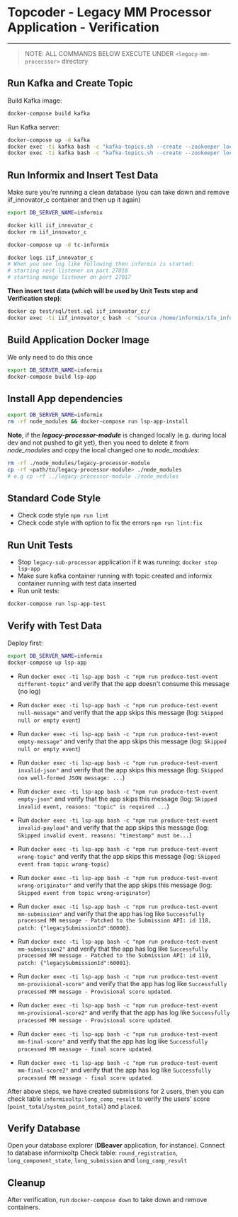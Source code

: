 # Topcoder - Legacy MM Processor Application - Verification
------------
> NOTE: ALL COMMANDS BELOW EXECUTE UNDER ```<legacy-mm-procecssor>``` directory

## Run Kafka and Create Topic

Build Kafka image:
```bash
docker-compose build kafka
```

Run Kafka server:
```bash
docker-compose up -d kafka
docker exec -ti kafka bash -c "kafka-topics.sh --create --zookeeper localhost:2181 --replication-factor 1 --partitions 1 --topic submission.notification.create"
docker exec -ti kafka bash -c "kafka-topics.sh --create --zookeeper localhost:2181 --replication-factor 1 --partitions 1 --topic submission.notification.update"
```

## Run Informix and Insert Test Data
Make sure you're running a clean database (you can take down and remove iif_innovator_c container and then up it again)
```bash
export DB_SERVER_NAME=informix

docker kill iif_innovator_c
docker rm iif_innovator_c

docker-compose up -d tc-informix

docker logs iif_innovator_c
# When you see log like following then informix is started:
# starting rest listener on port 27018
# starting mongo listener on port 27017
```

**Then insert test data (which will be used by Unit Tests step and Verification step)**:
```bash
docker cp test/sql/test.sql iif_innovator_c:/
docker exec -ti iif_innovator_c bash -c "source /home/informix/ifx_informixoltp_tcp.env && dbaccess - /test.sql"
```

## Build Application Docker Image
We only need to do this once
```bash
export DB_SERVER_NAME=informix
docker-compose build lsp-app
```

## Install App dependencies
```bash
export DB_SERVER_NAME=informix
rm -rf node_modules && docker-compose run lsp-app-install
```

**Note**, if the ***legacy-processor-module*** is changed locally (e.g. during local dev and not pushed to git yet), then you need to delete it from *node_modules* and copy the local changed one to *node_modules*:

```bash
rm -rf ./node_modules/legacy-processor-module
cp -rf <path/to/legacy-processor-module> ./node_modules
# e.g cp -rf ../legacy-processor-module ./node_modules
```

## Standard Code Style

- Check code style `npm run lint`
- Check code style with option to fix the errors `npm run lint:fix`

## Run Unit Tests
- Stop `legacy-sub-processor` application if it was running: `docker stop lsp-app`
- Make sure kafka container running with topic created and informix container running with test data inserted
- Run unit tests:
```bash
docker-compose run lsp-app-test
```

## Verify with Test Data
Deploy first:
```bash
export DB_SERVER_NAME=informix
docker-compose up lsp-app
```

- Run `docker exec -ti lsp-app bash -c "npm run produce-test-event different-topic"` and verify that the app doesn't consume this message (no log)
- Run `docker exec -ti lsp-app bash -c "npm run produce-test-event null-message"` and verify that the app skips this message (log: `Skipped null or empty event`)
- Run `docker exec -ti lsp-app bash -c "npm run produce-test-event empty-message"` and verify that the app skips this message (log: `Skipped null or empty event`)
- Run `docker exec -ti lsp-app bash -c "npm run produce-test-event invalid-json"` and verify that the app skips this message (log: `Skipped non well-formed JSON message: ...`)
- Run `docker exec -ti lsp-app bash -c "npm run produce-test-event empty-json"` and verify that the app skips this message (log: `Skipped invalid event, reasons: "topic" is required ...`)
- Run `docker exec -ti lsp-app bash -c "npm run produce-test-event invalid-payload"` and verify that the app skips this message (log: `Skipped invalid event, reasons: "timestamp" must be...`)
- Run `docker exec -ti lsp-app bash -c "npm run produce-test-event wrong-topic"` and verify that the app skips this message (log: `Skipped event from topic wrong-topic`)
- Run `docker exec -ti lsp-app bash -c "npm run produce-test-event wrong-originator"` and verify that the app skips this message (log: `Skipped event from topic wrong-originator`)

- Run `docker exec -ti lsp-app bash -c "npm run produce-test-event mm-submission"` and verify that the app has log like `Successfully processed MM message - Patched to the Submission API: id 118, patch: {"legacySubmissionId":60000}`.
- Run `docker exec -ti lsp-app bash -c "npm run produce-test-event mm-submission2"` and verify that the app has log like `Successfully processed MM message - Patched to the Submission API: id 119, patch: {"legacySubmissionId":60001}`.
- Run `docker exec -ti lsp-app bash -c "npm run produce-test-event mm-provisional-score"` and verify that the app has log like `Successfully processed MM message - Provisional score updated`.
- Run `docker exec -ti lsp-app bash -c "npm run produce-test-event mm-provisional-score2"` and verify that the app has log like `Successfully processed MM message - Provisional score updated`.
- Run `docker exec -ti lsp-app bash -c "npm run produce-test-event mm-final-score"` and verify that the app has log like `Successfully processed MM message - final score updated`.
- Run `docker exec -ti lsp-app bash -c "npm run produce-test-event mm-final-score2"` and verify that the app has log like `Successfully processed MM message - final score updated`.

After above steps, we have created submissions for 2 users, then you can check table `informixoltp:long_comp_result` to verify the users' score (`point_total`/`system_point_total`) and `placed`.

## Verify Database
Open your database explorer (**DBeaver** application, for instance). Connect to database informixoltp
Check table: `round_registration`, `long_component_state`, `long_submission` and `long_comp_result`

## Cleanup
After verification, run `docker-compose down` to take down and remove containers.
